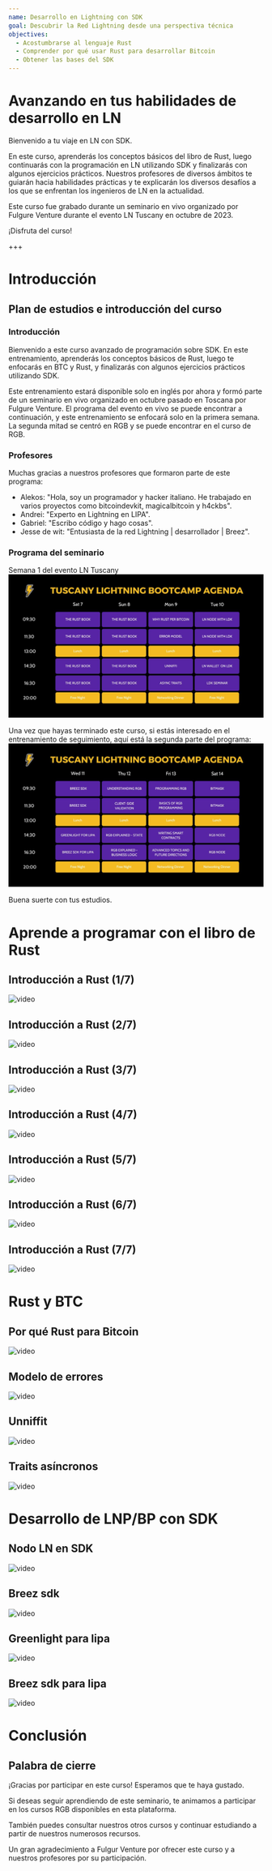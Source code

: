 ```yaml
---
name: Desarrollo en Lightning con SDK
goal: Descubrir la Red Lightning desde una perspectiva técnica
objectives:
  - Acostumbrarse al lenguaje Rust
  - Comprender por qué usar Rust para desarrollar Bitcoin
  - Obtener las bases del SDK
---
```


# Avanzando en tus habilidades de desarrollo en LN

Bienvenido a tu viaje en LN con SDK.

En este curso, aprenderás los conceptos básicos del libro de Rust, luego continuarás con la programación en LN utilizando SDK y finalizarás con algunos ejercicios prácticos. Nuestros profesores de diversos ámbitos te guiarán hacia habilidades prácticas y te explicarán los diversos desafíos a los que se enfrentan los ingenieros de LN en la actualidad.

Este curso fue grabado durante un seminario en vivo organizado por Fulgure Venture durante el evento LN Tuscany en octubre de 2023.

¡Disfruta del curso!

+++

# Introducción

## Plan de estudios e introducción del curso

### Introducción

Bienvenido a este curso avanzado de programación sobre SDK. En este entrenamiento, aprenderás los conceptos básicos de Rust, luego te enfocarás en BTC y Rust, y finalizarás con algunos ejercicios prácticos utilizando SDK.

Este entrenamiento estará disponible solo en inglés por ahora y formó parte de un seminario en vivo organizado en octubre pasado en Toscana por Fulgure Venture. El programa del evento en vivo se puede encontrar a continuación, y este entrenamiento se enfocará solo en la primera semana. La segunda mitad se centró en RGB y se puede encontrar en el curso de RGB.

### Profesores

Muchas gracias a nuestros profesores que formaron parte de este programa:

- Alekos: "Hola, soy un programador y hacker italiano. He trabajado en varios proyectos como bitcoindevkit, magicalbitcoin y h4ckbs".
- Andrei: "Experto en Lightning en LIPA".
- Gabriel: "Escribo código y hago cosas".
- Jesse de wit: "Entusiasta de la red Lightning | desarrollador | Breez".

### Programa del seminario

Semana 1 del evento LN Tuscany
![image](assets/1.jpg)

Una vez que hayas terminado este curso, si estás interesado en el entrenamiento de seguimiento, aquí está la segunda parte del programa:
![image](assets/2.jpg)

Buena suerte con tus estudios.

# Aprende a programar con el libro de Rust

## Introducción a Rust (1/7)

![video](https://www.youtube.com/watch?v=aZYhDXE_Gas)

## Introducción a Rust (2/7)

![video](https://youtu.be/Xm8eCv4LQPc)

## Introducción a Rust (3/7)

![video](https://youtu.be/R8NeHvHT0uc)

## Introducción a Rust (4/7)

![video](https://youtu.be/et8pKvYiO4c)

## Introducción a Rust (5/7)

![video](https://youtu.be/PxQkVmxOc40)

## Introducción a Rust (6/7)

![video](https://youtu.be/3C6hl9BW-Ho)

## Introducción a Rust (7/7)

![video](https://youtu.be/SBDcb_AauHM)

# Rust y BTC

## Por qué Rust para Bitcoin

![video](https://youtu.be/veLj2w6ulpc)

## Modelo de errores

![video](https://youtu.be/X3VKhLtKTRU)

## Unniffit

![video](https://youtu.be/zro9GQpJrH0)

## Traits asíncronos

![video](https://youtu.be/cz66eTfk0lw)

# Desarrollo de LNP/BP con SDK

## Nodo LN en SDK
![video](https://youtu.be/aEzpxuhLdeo)
## Breez sdk

![video](https://youtu.be/M3ad9BE6ovo)

## Greenlight para lipa

![video](https://youtu.be/gKiIPF4apeE)

## Breez sdk para lipa

![video](https://youtu.be/6VaIVvBKjLY)

# Conclusión

## Palabra de cierre

¡Gracias por participar en este curso! Esperamos que te haya gustado.

Si deseas seguir aprendiendo de este seminario, te animamos a participar en los cursos RGB disponibles en esta plataforma.

También puedes consultar nuestros otros cursos y continuar estudiando a partir de nuestros numerosos recursos.

Un gran agradecimiento a Fulgur Venture por ofrecer este curso y a nuestros profesores por su participación.
